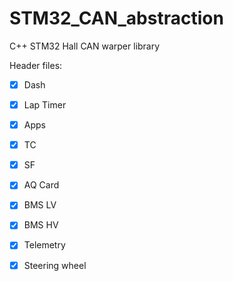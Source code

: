 # STM32_CAN_abstraction
C++ STM32 Hall CAN warper library

Header files:

- [X] Dash
- [X] Lap Timer
- [X] Apps
- [X] TC
- [X] SF
- [X] AQ Card
- [X] BMS LV
- [X] BMS HV
- [X] Telemetry
- [X] Steering wheel

